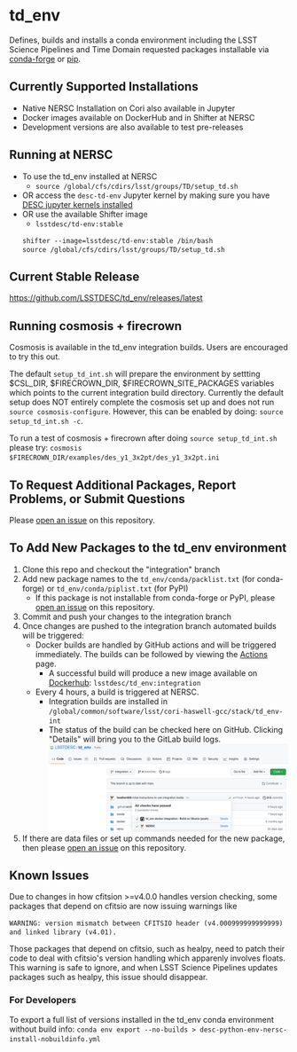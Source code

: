 # td_env
Defines, builds and installs a conda environment including the LSST Science Pipelines and Time Domain requested packages installable via [conda-forge](https://github.com/LSSTDESC/td_env/blob/main/conda/packlist.txt) or [pip](https://github.com/LSSTDESC/td_env/blob/main/conda/piplist.txt). 

## Currently Supported Installations

* Native NERSC Installation on Cori also available in Jupyter
* Docker images available on DockerHub and in Shifter at NERSC
* Development versions are also available to test pre-releases

## Running at NERSC
* To use the td_env installed at NERSC
    * `source /global/cfs/cdirs/lsst/groups/TD/setup_td.sh`
* OR access the `desc-td-env` Jupyter kernel by making sure you have [DESC jupyter kernels installed](https://confluence.slac.stanford.edu/display/LSSTDESC/Using+Jupyter+at+NERSC#UsingJupyteratNERSC-setup)
* OR use the available Shifter image
    * `lsstdesc/td-env:stable`
    ```
    shifter --image=lsstdesc/td-env:stable /bin/bash 
    source /global/cfs/cdirs/lsst/groups/TD/setup_td.sh
    ```
    
## Current Stable Release
https://github.com/LSSTDESC/td_env/releases/latest

## Running cosmosis + firecrown
Cosmosis is available in the td_env integration builds. Users are encouraged to try this out. 

The default `setup_td_int.sh` will prepare the environment by settting $CSL_DIR, $FIRECROWN_DIR, $FIRECROWN_SITE_PACKAGES variables which points to the current integration build directory. Currently the default setup does NOT entirely complete the cosmosis set up and does not run `source cosmosis-configure`. However, this can be enabled by doing:  `source setup_td_int.sh -c`.

To run a test of cosmosis + firecrown after doing `source setup_td_int.sh` please try: `cosmosis $FIRECROWN_DIR/examples/des_y1_3x2pt/des_y1_3x2pt.ini`

## To Request Additional Packages, Report Problems, or Submit Questions
Please [open an issue](https://github.com/LSSTDESC/td_env/issues) on this repository.

## To Add New Packages to the td_env environment 

1. Clone this repo and checkout the "integration" branch
2. Add new package names to the `td_env/conda/packlist.txt` (for conda-forge) or `td_env/conda/piplist.txt` (for PyPI)
    * If this package is not installable from conda-forge or PyPI, please [open an issue](https://github.com/LSSTDESC/td_env/issues) on this repository.
3. Commit and push your changes to the integration branch
4. Once changes are pushed to the integration branch automated builds will be triggered:
    * Docker builds are handled by GitHub actions and will be triggered immediately. The builds can be followed by viewing the [Actions](https://github.com/LSSTDESC/td_env/actions) page.
        * A successful build will produce a new image available on [Dockerhub](https://hub.docker.com/r/lsstdesc/td-env/tags): `lsstdesc/td_env:integration`
    * Every 4 hours, a build is triggered at NERSC. 
        * Integration builds are installed in `/global/common/software/lsst/cori-haswell-gcc/stack/td_env-int`
        * The status of the build can be checked here on GitHub. Clicking "Details" will bring you to the GitLab build logs.
        ![](https://github.com/LSSTDESC/td_env/blob/main/doc/images/checkNERSCstatus.png)
 5. If there are data files or set up commands needed for the new package, then please [open an issue](https://github.com/LSSTDESC/td_env/issues) on this repository.

## Known Issues
Due to changes in how cfitsion >=v4.0.0 handles version checking, some packages that depend on cfitsio are now issuing warnings like
```
WARNING: version mismatch between CFITSIO header (v4.000999999999999) and linked library (v4.01).
```
Those packages that depend on cfitsio, such as healpy, need to patch their code to deal with cfitsio's version handling which apparenly involves floats.
This warning is safe to ignore, and when LSST Science Pipelines updates packages such as healpy, this issue should disappear.

### For Developers
To export a full list of versions installed in the td_env conda environment without build info: 
`conda env export --no-builds > desc-python-env-nersc-install-nobuildinfo.yml`

